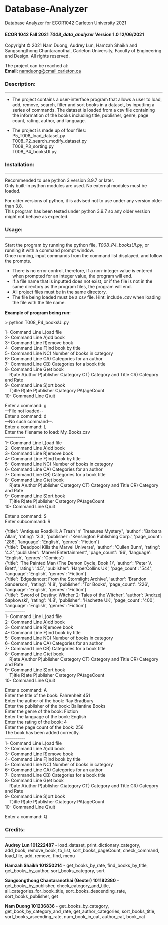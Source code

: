 # Database-Analyzer
Database Analyzer for ECOR1042 Carleton University 2021
#### ECOR 1042 Fall 2021 _T008_data_analyzer_ Version 1.0 12/06/2021
Copyright &copy; 2021 Nam Duong, Audrey Lun, Hamzah Shaikh and Sangsongthong Chantaranothai, Carleton University, Faculty of Engineering and Design. All rights reserved.

The project can be reached at:  
**Email:** namduong@cmail.carleton.ca

### Description:
------------

- The project contains a user-interface program that allows a user to load, add, remove, search, filter and sort books in a dataset, by inputting a series of commands. The dataset is loaded from a csv file containing the information of the books including title, publisher, genre, page count, rating, author, and language. 

- The project is made up of four files:  
 P5_T008_load_dataset.py  
 T008_P2_search_modify_dataset.py  
 T008_P3_sorting.py  
 T008_P4_booksUI.py  

### Installation:
------------

Recommended to use python 3 version 3.9.7 or later.  
Only built-in python modules are used. No external modules must be loaded.

For older versions of python, it is advised not to use under any version older than 3.8.  
This program has been tested under python 3.9.7 so any older version might not behave as expected. 

### Usage:
------------

Start the program by running the python file, _T008_P4_booksUI.py_, or running it with a command prompt window.  
Once running, input commands from the command list displayed, and follow the prompts.  
 - There is no error control, therefore, if a non-integer value is entered when prompted for an integer value, the program will end.
 - If a file name that is inputted does not exist, or if the file is not in the same directory as the program files, the program will end.
 - All project files must be in the same directory.
 - The file being loaded must be a csv file. Hint: include _.csv_ when loading the file with the file name.

**Example of program being run:**

\> python T008_P4_booksUI.py  

1-  Command Line L)oad file  
2-  Command Line A)dd book  
3-  Command Line R)emove book  
4-  Command Line F)ind book by title  
5-  Command Line NC) Number of books in category  
6-  Command Line CA) Categories for an author  
7-  Command Line CB) Categories for a book title  
8-  Command Line G)et book  
&emsp;R)ate A)uthor P)ublisher C)ategory CT) Category and Title CR) Category and Rate  
9-  Command Line S)ort book  
&emsp;T)itle R)ate P)ublisher C)ategory PA)ageCount  
10- Command Line Q)uit  

Enter a command: g  
--File not loaded--  
Enter a command: d  
--No such command--.  
Enter a command: L  
Enter the filename to load: My_Books.csv  
\----------  
1-  Command Line L)oad file  
2-  Command Line A)dd book  
3-  Command Line R)emove book  
4-  Command Line F)ind book by title  
5-  Command Line NC) Number of books in category  
6-  Command Line CA) Categories for an author  
7-  Command Line CB) Categories for a book title  
8-  Command Line G)et book  
&emsp;R)ate A)uthor P)ublisher C)ategory CT) Category and Title CR) Category and Rate  
9-  Command Line S)ort book  
&emsp;T)itle R)ate P)ublisher C)ategory PA)ageCount  
10- Command Line Q)uit  

Enter a command: S  
Enter subcommand: R  

{'title': "Antiques Roadkill: A Trash 'n' Treasures Mystery", 'author': 'Barbara Allan', 'rating': '3.3', 'publisher': 'Kensington Publishing Corp.', 'page_count': '288', 'language': 'English', 'genres': 'Fiction'}  
{'title': 'Deadpool Kills the Marvel Universe', 'author': 'Cullen Bunn', 'rating': '4.2', 'publisher': 'Marvel Entertainment', 'page_count': '96', 'language': 'English', 'genres': 'Comics'}  
{'title': 'The Painted Man (The Demon Cycle, Book 1)', 'author': 'Peter V. Brett', 'rating': '4.5', 'publisher': 'HarperCollins UK', 'page_count': '544', 'language': 'English', 'genres': 'Fiction'}  
{'title': 'Edgedancer: From the Stormlight Archive', 'author': 'Brandon Sanderson', 'rating': '4.8', 'publisher': 'Tor Books', 'page_count': '226', 'language': 'English', 'genres': 'Fiction'}  
{'title': 'Sword of Destiny: Witcher 2: Tales of the Witcher', 'author': 'Andrzej Sapkowski', 'rating': '4.8', 'publisher': 'Hachette UK', 'page_count': '400', 'language': 'English', 'genres': 'Fiction'}  
\----------  
1-  Command Line L)oad file  
2-  Command Line A)dd book  
3-  Command Line R)emove book  
4-  Command Line F)ind book by title  
5-  Command Line NC) Number of books in category  
6-  Command Line CA) Categories for an author  
7-  Command Line CB) Categories for a book title  
8-  Command Line G)et book  
&emsp;R)ate A)uthor P)ublisher C)ategory CT) Category and Title CR) Category and Rate  
9-  Command Line S)ort book  
&emsp;T)itle R)ate P)ublisher C)ategory PA)ageCount  
10- Command Line Q)uit  

Enter a command: A  
Enter the title of the book: Fahrenheit 451  
Enter the author of the book: Ray Bradbury  
Enter the publisher of the book: Ballantine Books  
Enter the genre of the book: Fiction  
Enter the language of the book: English  
Enter the rating of the book: 4  
Enter the page count of the book: 256  
The book has been added correctly.  
\----------  
1-  Command Line L)oad file  
2-  Command Line A)dd book  
3-  Command Line R)emove book  
4-  Command Line F)ind book by title  
5-  Command Line NC) Number of books in category  
6-  Command Line CA) Categories for an author  
7-  Command Line CB) Categories for a book title  
8-  Command Line G)et book  
&emsp;R)ate A)uthor P)ublisher C)ategory CT) Category and Title CR) Category and Rate  
9-  Command Line S)ort book  
&emsp;T)itle R)ate P)ublisher C)ategory PA)ageCount  
10- Command Line Q)uit  

Enter a command: Q  

### Credits:
------------

**Audrey Lun 101222487** - load_dataset, print_dictionary_category, add_book, remove_book, to_list, 
sort_books_pageCount, check_command, load_file, add, remove, find, menu

**Hamzah Shaikh 101250214** - get_books_by_rate, find_books_by_title, get_books_by_author, 
sort_books_category, sort

**Sangsongthong Chantaranothai (Gexter) 101182380** - get_books_by_publisher, check_category_and_title, 
all_categories_for_book_title, sort_books_descending_rate, sort_books_publisher, get

**Nam Duong 101236836** - get_books_by_category, get_book_by_category_and_rate, get_author_categories, 
sort_books_title, sort_books_ascending_rate, num_book_in_cat, author_cat, book_cat

